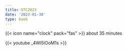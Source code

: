 ```yaml
---
title: GTC2023
date: '2023-01-30'
type: book
---
```


{{< icon name="clock" pack="fas" >}} about 35 minutes

{{< youtube _4Wl5lOoM1s >}}


<!--{{< spoiler text="Is Python case-sensitive?" >}}
Yes
{{< /spoiler >}}-->
